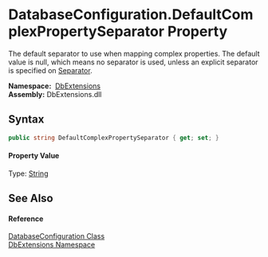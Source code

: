 DatabaseConfiguration.DefaultComplexPropertySeparator Property
==============================================================
The default separator to use when mapping complex properties. The default value is null, which means no separator is used, unless an explicit separator is specified on [Separator][1].

  **Namespace:**  [DbExtensions][2]  
  **Assembly:** DbExtensions.dll

Syntax
------

```csharp
public string DefaultComplexPropertySeparator { get; set; }
```

#### Property Value
Type: [String][3]

See Also
--------

#### Reference
[DatabaseConfiguration Class][4]  
[DbExtensions Namespace][2]  

[1]: ../ComplexPropertyAttribute/Separator.md
[2]: ../README.md
[3]: https://docs.microsoft.com/dotnet/api/system.string
[4]: README.md